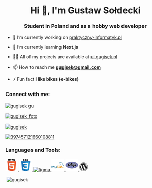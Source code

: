 <h1 align="center">Hi 👋, I'm Gustaw Sołdecki</h1>
<h3 align="center">Student in Poland and as a hobby web developer</h3>

- 🔭 I’m currently working on [praktyczny-informatyk.pl](https://github.com/gugisek/praktyczny-informatyk.pl)

- 🌱 I’m currently learning **Next.js**

- 👨‍💻 All of my projects are available at [ui.gugisek.pl](ui.gugisek.pl)

- 📫 How to reach me **gugisek@gmail.com**

- ⚡ Fun fact **I like bikes (e-bikes)**

<h3 align="left">Connect with me:</h3>
<p align="left">
<a href="https://fb.com/gugisek gu" target="blank"><img align="center" src="https://raw.githubusercontent.com/rahuldkjain/github-profile-readme-generator/master/src/images/icons/Social/facebook.svg" alt="gugisek gu" height="30" width="40" /></a>
  
<a href="https://instagram.com/gugisek_foto" target="blank"><img align="center" src="https://raw.githubusercontent.com/rahuldkjain/github-profile-readme-generator/master/src/images/icons/Social/instagram.svg" alt="gugisek_foto" height="30" width="40" /></a>
  
<a href="https://www.youtube.com/c/gugisek" target="blank"><img align="center" src="https://raw.githubusercontent.com/rahuldkjain/github-profile-readme-generator/master/src/images/icons/Social/youtube.svg" alt="gugisek" height="30" width="40" /></a>
  
<a href="https://discord.gg/397457121660108811" target="blank"><img align="center" src="https://raw.githubusercontent.com/rahuldkjain/github-profile-readme-generator/master/src/images/icons/Social/discord.svg" alt="397457121660108811" height="30" width="40" /></a>
</p>

<h3 align="left">Languages and Tools:</h3>
<p align="left"> 
  <a href="https://www.w3.org/html/" target="_blank" rel="noreferrer"> <img src="https://raw.githubusercontent.com/devicons/devicon/master/icons/html5/html5-original-wordmark.svg" alt="html5" width="40" height="40"/> </a>
  <a href="https://www.w3schools.com/css/" target="_blank" rel="noreferrer"> <img src="https://raw.githubusercontent.com/devicons/devicon/master/icons/css3/css3-original-wordmark.svg" alt="css3" width="40" height="40"/> </a>  
  <a href="https://www.figma.com/" target="_blank" rel="noreferrer"> <img src="https://www.vectorlogo.zone/logos/figma/figma-icon.svg" alt="figma" width="40" height="40"/> </a> 
  <a href="https://www.mysql.com/" target="_blank" rel="noreferrer"> <img src="https://raw.githubusercontent.com/devicons/devicon/master/icons/mysql/mysql-original-wordmark.svg" alt="mysql" width="40" height="40"/> </a> 
  <a href="https://www.php.net" target="_blank" rel="noreferrer"> <img src="https://raw.githubusercontent.com/devicons/devicon/master/icons/php/php-original.svg" alt="php" width="40" height="40"/> </a> 
  <a href="https://wordpress.org/" target="_blank" rel="noreferrer"> <svg xmlns="http://www.w3.org/2000/svg" role="img" width="28" height="28" viewBox="0 0 28 28">
	<title>WordPress.org</title>
	<path fill="currentColor" d="M13.6052 0.923525C16.1432 0.923525 18.6137 1.67953 20.7062 3.09703C22.7447 4.47403 24.3512 6.41803 25.3097 8.68603C26.9837 12.6415 26.5382 17.164 24.1352 20.7145C22.7582 22.753 20.8142 24.3595 18.5462 25.318C14.5907 26.992 10.0682 26.5465 6.51772 24.1435C4.47922 22.7665 2.87272 20.8225 1.91422 18.5545C0.240225 14.599 0.685725 10.0765 3.08872 6.52603C4.46572 4.48753 6.40973 2.88103 8.67772 1.92253C10.2302 1.26103 11.9177 0.923525 13.6052 0.923525ZM13.6052 0.113525C6.15322 0.113525 0.105225 6.16153 0.105225 13.6135C0.105225 21.0655 6.15322 27.1135 13.6052 27.1135C21.0572 27.1135 27.1052 21.0655 27.1052 13.6135C27.1052 6.16153 21.0572 0.113525 13.6052 0.113525Z"></path>
	<path fill="currentColor" d="M2.36011 13.6133C2.36011 17.9198 4.81711 21.8618 8.70511 23.7383L3.33211 9.03684C2.68411 10.4813 2.36011 12.0338 2.36011 13.6133ZM21.2061 13.0463C21.2061 11.6558 20.7066 10.6973 20.2746 9.94134C19.8426 9.18534 19.1676 8.22684 19.1676 7.30884C19.1676 6.39084 19.9506 5.31084 21.0576 5.31084H21.2061C16.6296 1.11234 9.51511 1.42284 5.31661 6.01284C4.91161 6.45834 4.53361 6.93084 4.20961 7.43034H4.93861C6.11311 7.43034 7.93561 7.28184 7.93561 7.28184C8.54311 7.24134 8.61061 8.13234 8.00311 8.21334C8.00311 8.21334 7.39561 8.28084 6.72061 8.32134L10.8111 20.5118L13.2681 13.1273L11.5131 8.32134C10.9056 8.28084 10.3386 8.21334 10.3386 8.21334C9.73111 8.17284 9.79861 7.25484 10.4061 7.28184C10.4061 7.28184 12.2691 7.43034 13.3626 7.43034C14.4561 7.43034 16.3596 7.28184 16.3596 7.28184C16.9671 7.24134 17.0346 8.13234 16.4271 8.21334C16.4271 8.21334 15.8196 8.28084 15.1446 8.32134L19.2081 20.4173L20.3691 16.7453C20.8821 15.1388 21.1926 14.0048 21.1926 13.0328L21.2061 13.0463ZM13.7946 14.5853L10.4196 24.3998C12.6876 25.0613 15.1041 25.0073 17.3316 24.2243L17.2506 24.0758L13.7946 14.5853ZM23.4741 8.21334C23.5281 8.59134 23.5551 8.98284 23.5551 9.37434C23.5551 10.5218 23.3391 11.8043 22.7046 13.3973L19.2621 23.3333C24.5271 20.2688 26.4036 13.5593 23.4741 8.21334Z"></path>
</svg> </a> 
</p>

<p>&nbsp;<img align="center" src="https://github-readme-stats.vercel.app/api?username=gugisek&show_icons=true&locale=en" alt="gugisek" /></p>
